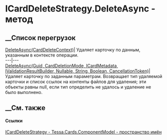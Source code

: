 # ICardDeleteStrategy.DeleteAsync - метод
##  __Список перегрузок
[DeleteAsync(CardDeleteContext)](M_Tessa_Cards_ComponentModel_ICardDeleteStrategy_DeleteAsync_1.htm)|
Удаляет карточку по данным, указанным в контексте операции.  
---|---  
[DeleteAsync(Guid, CardDeletionMode, ICardMetadata, IValidationResultBuilder,
Nullable<Guid>, String, Boolean,
CancellationToken)](M_Tessa_Cards_ComponentModel_ICardDeleteStrategy_DeleteAsync.htm)|
Удаляет карточку по заданным параметрам. Возвращает тип удаляемой карточки и
список ссылок на контенты файлов для удаления; эти объекты равны null, если
тип определить не удалось и удаление не было выполнено.  
## __См. также
#### Ссылки
[ICardDeleteStrategy - ](T_Tessa_Cards_ComponentModel_ICardDeleteStrategy.htm)
[Tessa.Cards.ComponentModel - пространство
имён](N_Tessa_Cards_ComponentModel.htm)
